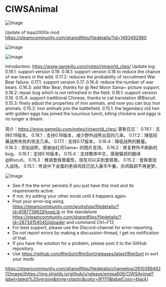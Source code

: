 # CIWSAnimal

![Image](https://i.imgur.com/buuPQel.png)

Update of topp2000s mod
https://steamcommunity.com/sharedfiles/filedetails/?id=1493492960

![Image](https://i.imgur.com/pufA0kM.png)

	
![Image](https://i.imgur.com/Z4GOv8H.png)

Introduction: https://www.gamejilu.com/notes/rimworld_clws/
Update log:
0.19.1: support version 0.19.
0.18.1: support version 0.18 to reduce the chance of war bears in the wild.
0.17.2: reduces the probability of recruitment War Bear failure.
0.17.1: support version 0.17.
0.16.4: reduce the number of war bears.
0.16.3: add War Bear, thanks for @ Red Moon Sama~ picture support.
0.16.2: repair bug which is not refreshed in the field.
0.16.1: support version 0.16.
0.15.4: support traditional Chinese, thanks to cat translation @Biscuit.
0.15.3: finely adjust the properties of iron animals, and now you can buy Iron animals.
0.15.2: Iron animals join the battlefield.
0.15.1: the legendary old hen with golden eggs has joined the luxurious lunch, killing chickens and eggs is no longer a dream.



简介：https://www.gamejilu.com/notes/rimworld_clws/
更新日志：
0.19.1：支持0.19版本。
0.18.1：支持0.18版本，减少野外战熊出现的几率。
0.17.2：降低招募战熊失败的攻击几率。
0.17.1：支持0.17版本。
0.16.4：降低战熊的数量。
0.16.3：添加战熊，感谢@红月Sama~ 的图片支持。
0.16.2：修复野外不刷新的bug。
0.16.1：支持0.16版本。
0.15.4：支持繁体中文，感谢猫叔的翻译@Biscuit。
0.15.3：微调食铁兽属性，现在可以买到食铁兽。
0.15.2：食铁兽加入战场。
0.15.1：传说中下金蛋的老母鸡现已加入豪华午餐，杀鸡取卵不再是梦。

![Image](https://i.imgur.com/PwoNOj4.png)



-  See if the the error persists if you just have this mod and its requirements active.
-  If not, try adding your other mods until it happens again.
-  Post your error-log using https://steamcommunity.com/workshop/filedetails/?id=818773962]HugsLib or the standalone https://steamcommunity.com/sharedfiles/filedetails/?id=2873415404]Uploader and command Ctrl+F12
-  For best support, please use the Discord-channel for error-reporting.
-  Do not report errors by making a discussion-thread, I get no notification of that.
-  If you have the solution for a problem, please post it to the GitHub repository.
-  Use https://github.com/RimSort/RimSort/releases/latest]RimSort to sort your mods



https://steamcommunity.com/sharedfiles/filedetails/changelog/2610389492]![Image](https://img.shields.io/github/v/release/emipa606/CIWSAnimal?label=latest%20version&style=plastic&color=9f1111&labelColor=black)

